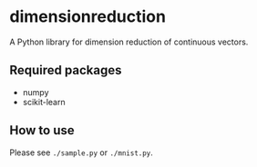 # dimensionreduction

A Python library for dimension reduction of continuous vectors.

## Required packages ##

- numpy
- scikit-learn

## How to use ##

Please see ```./sample.py``` or ```./mnist.py```.

